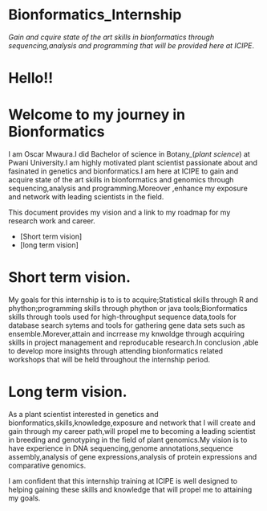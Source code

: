 # Bionformatics_Internship
*Gain and cquire state of the art skills in bionformatics through sequencing,analysis and programming that will be provided here at ICIPE*.

# Hello!!

# Welcome to my journey in Bionformatics

I am Oscar Mwaura.I did Bachelor of science in Botany_(*plant science*) at Pwani University.I am highly motivated plant scientist passionate about and fasinated in genetics and bionformatics.I am here at ICIPE to gain and acquire state of the art skills in bionformatics and genomics through sequencing,analysis and programming.Moreover ,enhance my exposure and network with leading scientists in the field.

This document provides my vision and a link to my roadmap for my research work and career.

* [Short term vision]
* [long term vision]

# Short term vision.

My goals for this internship is to is to acquire;Statistical skills through R and phython;programming skills through phython or java tools;Bionformatics skills through tools used for high-throughput sequence data,tools for database search sytems and tools for gathering gene data sets such as ensemble.Morever,attain and incrrease my knwoldge through acquiring skills in project management and reproducable research.In conclusion ,able to develop more insights through attending bionformatics related workshops that will be held throughout the internship period.

# Long term vision.

As a plant scientist interested in genetics and bionformatics,skills,knowledge,exposure and network that I will create and gain through my career path,will propel me to becoming a leading scientist in breeding and genotyping in the field of plant genomics.My vision is to have experience in DNA sequencing,genome annotations,sequence assembly,analysis of gene expressions,analysis of protein expressions and comparative genomics.

I am confident that this internship training at ICIPE is well designed to helping gaining these skills and knowledge that will propel me to attaining my goals.
